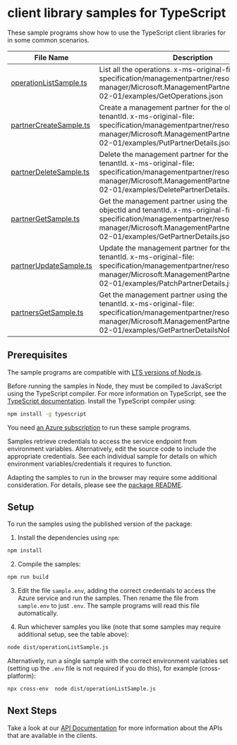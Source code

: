 # client library samples for TypeScript

These sample programs show how to use the TypeScript client libraries for in some common scenarios.

| **File Name**                                 | **Description**                                                                                                                                                                                                            |
| --------------------------------------------- | -------------------------------------------------------------------------------------------------------------------------------------------------------------------------------------------------------------------------- |
| [operationListSample.ts][operationlistsample] | List all the operations. x-ms-original-file: specification/managementpartner/resource-manager/Microsoft.ManagementPartner/preview/2018-02-01/examples/GetOperations.json                                                   |
| [partnerCreateSample.ts][partnercreatesample] | Create a management partner for the objectId and tenantId. x-ms-original-file: specification/managementpartner/resource-manager/Microsoft.ManagementPartner/preview/2018-02-01/examples/PutPartnerDetails.json             |
| [partnerDeleteSample.ts][partnerdeletesample] | Delete the management partner for the objectId and tenantId. x-ms-original-file: specification/managementpartner/resource-manager/Microsoft.ManagementPartner/preview/2018-02-01/examples/DeletePartnerDetails.json        |
| [partnerGetSample.ts][partnergetsample]       | Get the management partner using the partnerId, objectId and tenantId. x-ms-original-file: specification/managementpartner/resource-manager/Microsoft.ManagementPartner/preview/2018-02-01/examples/GetPartnerDetails.json |
| [partnerUpdateSample.ts][partnerupdatesample] | Update the management partner for the objectId and tenantId. x-ms-original-file: specification/managementpartner/resource-manager/Microsoft.ManagementPartner/preview/2018-02-01/examples/PatchPartnerDetails.json         |
| [partnersGetSample.ts][partnersgetsample]     | Get the management partner using the objectId and tenantId. x-ms-original-file: specification/managementpartner/resource-manager/Microsoft.ManagementPartner/preview/2018-02-01/examples/GetPartnerDetailsNoPartnerId.json |

## Prerequisites

The sample programs are compatible with [LTS versions of Node.js](https://github.com/nodejs/release#release-schedule).

Before running the samples in Node, they must be compiled to JavaScript using the TypeScript compiler. For more information on TypeScript, see the [TypeScript documentation][typescript]. Install the TypeScript compiler using:

```bash
npm install -g typescript
```

You need [an Azure subscription][freesub] to run these sample programs.

Samples retrieve credentials to access the service endpoint from environment variables. Alternatively, edit the source code to include the appropriate credentials. See each individual sample for details on which environment variables/credentials it requires to function.

Adapting the samples to run in the browser may require some additional consideration. For details, please see the [package README][package].

## Setup

To run the samples using the published version of the package:

1. Install the dependencies using `npm`:

```bash
npm install
```

2. Compile the samples:

```bash
npm run build
```

3. Edit the file `sample.env`, adding the correct credentials to access the Azure service and run the samples. Then rename the file from `sample.env` to just `.env`. The sample programs will read this file automatically.

4. Run whichever samples you like (note that some samples may require additional setup, see the table above):

```bash
node dist/operationListSample.js
```

Alternatively, run a single sample with the correct environment variables set (setting up the `.env` file is not required if you do this), for example (cross-platform):

```bash
npx cross-env  node dist/operationListSample.js
```

## Next Steps

Take a look at our [API Documentation][apiref] for more information about the APIs that are available in the clients.

[operationlistsample]: https://github.com/Azure/azure-sdk-for-js/blob/main/sdk/managementpartner/arm-managementpartner/samples/v3/typescript/src/operationListSample.ts
[partnercreatesample]: https://github.com/Azure/azure-sdk-for-js/blob/main/sdk/managementpartner/arm-managementpartner/samples/v3/typescript/src/partnerCreateSample.ts
[partnerdeletesample]: https://github.com/Azure/azure-sdk-for-js/blob/main/sdk/managementpartner/arm-managementpartner/samples/v3/typescript/src/partnerDeleteSample.ts
[partnergetsample]: https://github.com/Azure/azure-sdk-for-js/blob/main/sdk/managementpartner/arm-managementpartner/samples/v3/typescript/src/partnerGetSample.ts
[partnerupdatesample]: https://github.com/Azure/azure-sdk-for-js/blob/main/sdk/managementpartner/arm-managementpartner/samples/v3/typescript/src/partnerUpdateSample.ts
[partnersgetsample]: https://github.com/Azure/azure-sdk-for-js/blob/main/sdk/managementpartner/arm-managementpartner/samples/v3/typescript/src/partnersGetSample.ts
[apiref]: https://docs.microsoft.com/javascript/api/@azure/arm-managementpartner?view=azure-node-preview
[freesub]: https://azure.microsoft.com/free/
[package]: https://github.com/Azure/azure-sdk-for-js/tree/main/sdk/managementpartner/arm-managementpartner/README.md
[typescript]: https://www.typescriptlang.org/docs/home.html
